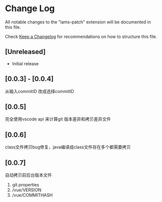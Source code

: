 # Change Log

All notable changes to the "lams-patch" extension will be documented in this file.

Check [Keep a Changelog](http://keepachangelog.com/) for recommendations on how to structure this file.

## [Unreleased]

- Initial release

## [0.0.3] - [0.0.4]
从输入commitID 改成选择commitID

## [0.0.5]
完全使用vscode api 来计算git 版本差异和拷贝差异文件

## [0.0.6]
class文件拷贝bug修复，java编译成class文件存在多个都需要拷贝

## [0.0.7]
自动拷贝前后台版本文件
1. git.properties
2. /vue/VERSION
3. /vue/COMMITHASH